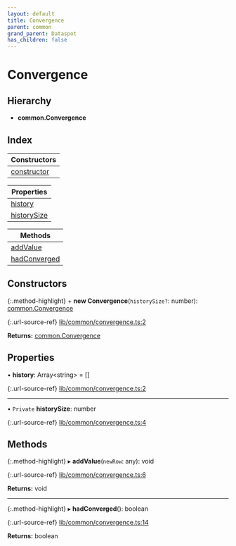 ```yaml
---
layout: default
title: Convergence
parent: common
grand_parent: Dataspot
has_children: false
---
```


# Convergence

## Hierarchy

* **common.Convergence**

## Index

| Constructors |
|-----------|
| [constructor](#constructor) |

| Properties |
|-----------|
| [history](#history) |
| [historySize](#historysize) |

| Methods |
|-----------|
| [addValue](#addvalue) |
| [hadConverged](#hadconverged) |

## Constructors

{:.method-highlight}
\+ **new Convergence**(`historySize?`: number): [common.Convergence](common_convergence)

{:.url-source-ref}
[lib/common/convergence.ts:2](https://github.com/ascentcore/dataspot/blob/40beee3/lib/common/convergence.ts#L2)

**Returns:** [common.Convergence](common_convergence)

## Properties

•  **history**: Array\<string> = []

{:.url-source-ref}
[lib/common/convergence.ts:2](https://github.com/ascentcore/dataspot/blob/40beee3/lib/common/convergence.ts#L2)

___

• `Private` **historySize**: number

{:.url-source-ref}
[lib/common/convergence.ts:4](https://github.com/ascentcore/dataspot/blob/40beee3/lib/common/convergence.ts#L4)

## Methods

{:.method-highlight}
▸ **addValue**(`newRow`: any): void

{:.url-source-ref}
[lib/common/convergence.ts:6](https://github.com/ascentcore/dataspot/blob/40beee3/lib/common/convergence.ts#L6)

**Returns:** void

___

{:.method-highlight}
▸ **hadConverged**(): boolean

{:.url-source-ref}
[lib/common/convergence.ts:14](https://github.com/ascentcore/dataspot/blob/40beee3/lib/common/convergence.ts#L14)

**Returns:** boolean
